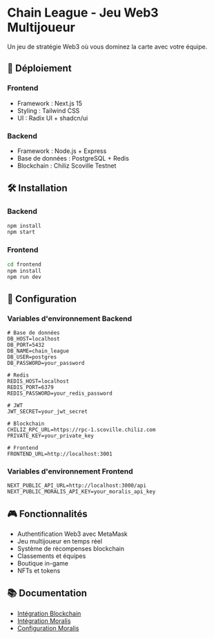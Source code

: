 # Chain League - Jeu Web3 Multijoueur

Un jeu de stratégie Web3 où vous dominez la carte avec votre équipe.

## 🚀 Déploiement

### Frontend
- Framework : Next.js 15
- Styling : Tailwind CSS
- UI : Radix UI + shadcn/ui

### Backend
- Framework : Node.js + Express
- Base de données : PostgreSQL + Redis
- Blockchain : Chiliz Scoville Testnet

## 🛠️ Installation

### Backend
```bash
npm install
npm start
```

### Frontend
```bash
cd frontend
npm install
npm run dev
```

## 🔧 Configuration

### Variables d'environnement Backend
```env
# Base de données
DB_HOST=localhost
DB_PORT=5432
DB_NAME=chain_league
DB_USER=postgres
DB_PASSWORD=your_password

# Redis
REDIS_HOST=localhost
REDIS_PORT=6379
REDIS_PASSWORD=your_redis_password

# JWT
JWT_SECRET=your_jwt_secret

# Blockchain
CHILIZ_RPC_URL=https://rpc-1.scoville.chiliz.com
PRIVATE_KEY=your_private_key

# Frontend
FRONTEND_URL=http://localhost:3001
```

### Variables d'environnement Frontend
```env
NEXT_PUBLIC_API_URL=http://localhost:3000/api
NEXT_PUBLIC_MORALIS_API_KEY=your_moralis_api_key
```

## 🎮 Fonctionnalités

- Authentification Web3 avec MetaMask
- Jeu multijoueur en temps réel
- Système de récompenses blockchain
- Classements et équipes
- Boutique in-game
- NFTs et tokens

## 📚 Documentation

- [Intégration Blockchain](BLOCKCHAIN_INTEGRATION.md)
- [Intégration Moralis](frontend/MORALIS_INTEGRATION.md)
- [Configuration Moralis](frontend/SETUP_MORALIS.md) 

